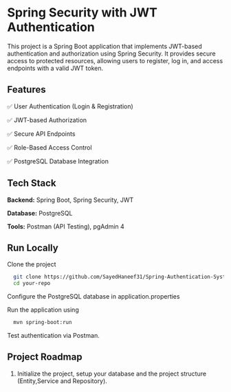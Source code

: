 
# Spring Security with JWT Authentication
This project is a Spring Boot application that implements JWT-based authentication and authorization using Spring Security. It provides secure access to protected resources, allowing users to register, log in, and access endpoints with a valid JWT token.


## Features

✅ User Authentication (Login & Registration)

✅ JWT-based Authorization

✅ Secure API Endpoints

✅ Role-Based Access Control

✅ PostgreSQL Database Integration
## Tech Stack

**Backend:** Spring Boot, Spring Security, JWT

**Database:** PostgreSQL

**Tools:** Postman (API Testing), pgAdmin 4

## Run Locally

Clone the project

```bash
  git clone https://github.com/SayedHaneef31/Spring-Authentication-System.git
  cd your-repo
```

Configure the PostgreSQL database in application.properties



Run the application using
```bash
  mvn spring-boot:run
```

Test authentication via Postman.

## Project Roadmap

1. Initialize the project, setup your database and the project structure (Entity,Service and Repository).
